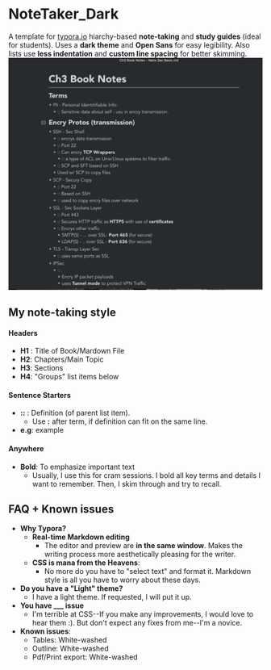 # NoteTaker_Dark

A template for [typora.io](http://typora.io) hiarchy-based **note-taking** and **study guides** (ideal for students). Uses a **dark theme** and **Open Sans** for easy legibility. Also lists use **less indentation** and **custom line spacing** for better skimming. ![img](imgs/img.png)

## My note-taking style

#### Headers

- **H1** : Title of Book/Mardown File
- **H2**: Chapters/Main Topic
- **H3**: Sections
- **H4**: "Groups" list items below

#### Sentence Starters

- **::** : Definition (of parent list item). 
  - Use **:** after term, if definition can fit on the same line.
- **e.g**: example

#### Anywhere

- **Bold**: To emphasize important text
  - Usually, I use this for cram sessions. I bold all key terms and details I want to remember. Then, I skim through and try to recall.

## FAQ + Known issues

- **Why Typora?**
  - **Real-time Markdown editing**
    - The editor and preview are **in the same window**. Makes the writing process more aesthetically pleasing for the writer.
  - **CSS is mana from the Heavens**:
    - No more do you have to "select text" and format it. Markdown style is all you have to worry about these days.
- **Do you have a "Light" theme?**
  - I have a light theme. If requested, I will put it up.
- **You have ___ issue**
  - I'm terrible at CSS--If you make any improvements, I would love to hear them :). But don't expect any fixes from me--I'm a novice.
- **Known issues**: 
  - Tables: White-washed
  - Outline: White-washed
  - Pdf/Print export: White-washed

